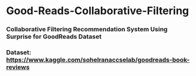 # Good-Reads-Collaborative-Filtering
### Collaborative Filtering Recommendation System Using Surprise for GoodReads Dataset
### Dataset: https://www.kaggle.com/sohelranaccselab/goodreads-book-reviews
